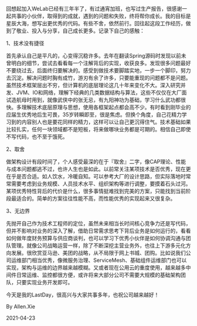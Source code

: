 回想起加入WeLab已经有三年半了，有过通宵加班，也写过生产报告，很感谢一起共事的小伙伴，取得到的成就，遇到的问题和失败，终将帮你成长。我的目标是星辰大海，想写出更优秀的代码。有些不舍，依然前行。回往起这段工作经历，做到了敬业、投入与分享，自己成长更多。记录下自己的感触：

1、技术没有捷径

首先承认自己是平凡的，心变得沉稳许多。去年在翻读Spring源码时发现以前未曾明白的细节，尝试去看看每一个注解背后的实现，收获良多。发现很多问题最好不要绕过去，后面终归要解决的。感受到做技术要脚踏实地，一步一个脚印，努力去沉淀。解决问题时胸有成竹，游刃有余了许多，只要能重现的问题都不是问题。虽然技术框架层出不穷，但计算机的底层理论这几十年来变化不大。深入研究并发、JVM、IO和网络，理解下经典的几类数据结构与算法，这些不仅仅在大厂面试造航母时用到，就像武侠中的张无忌，有九阳神功为基础，学习什么武功都很快。多理解技术底层原理与思想，使用各框架起点都会高不少。有时看到刚毕业的应届生优秀地后生可畏，35岁转瞬即至，很是焦虑。但换个角度，自己花精力学习到的内容别人也是要花同样的精力，这样可以让自己更沉得住气。技术基础如果比较扎实，任何一块领域都不是短板，将来做哪块业务都是可期的。相信自己即使不写代码，也不至于饿死。

2、取舍

做架构设计有段时间了，个人感受最深的在于『取舍』二字，像CAP理论、性能与成本问题都逃不过，也许人生也是如此。以前常关注某项技术是否优秀，现在更在乎是否合适。如人饮水，冷暖自知。可以参考大厂的设计思路，但实际落地时常常需要考虑到业务规模、人员技术水平、组织架构等进行调整，要摸着石头过河。某项优秀特性背后的代价是什么，很多事情挺难找到完美的方案，只能找到当前阶段最适合的。简单的方案往往性能不高，而性能优秀的实现起来又很复杂。

3、无边界

先抛开自己作为技术工程师的定位，虽然未来相当长时间核心竞争力还是写代码，但并不影响对业务的深入了解，借助日常需求思考下背后业务是如何运行的，看看如何做年度财务预算与供应商谈判，也可以学习下优秀小伙伴是如何协调沟通与团队管理。就像公司战略运营一样，除了不断深挖主营业务外，也往上下游多元化方向发展。很欣赏亚马逊、美团的战略，从不局限于网上书城、团购。比如说我们公司运维部门相当优秀，像微服务治理、ServiceMesh、基础组件运维部门也可以实现，架构与运维的边界越来越模糊。又或者现在公用云的重度使用，越来越多中间件日常运维、监控都很方便，或许将来大部分公司不需要大规模的基础架构团队，只要实现业务开发即可。

今天是我的LastDay，很高兴与大家共事多年，也祝公司越来越好！

By Allen.Xie 

2021-04-23